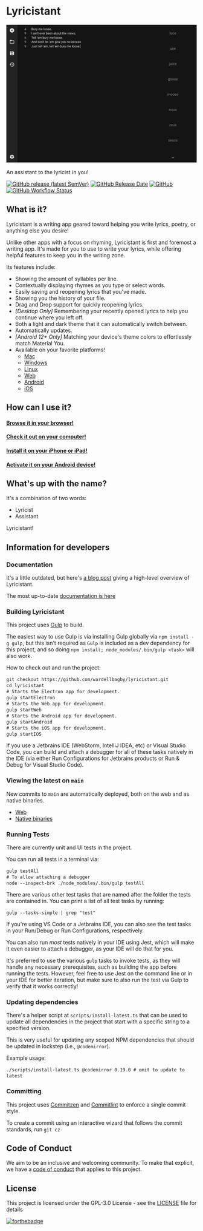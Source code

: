 # Lyricistant

![lyricistant](lyricistant.png)

An assistant to the lyricist in you!

[![GitHub release (latest SemVer)](https://img.shields.io/github/v/release/wardellbagby/lyricistant?style=for-the-badge)](https://lyricistant.app/#download)
[![GitHub Release Date](https://img.shields.io/github/release-date/wardellbagby/lyricistant?style=for-the-badge)](https://lyricistant.app/#download)
[![GitHub](https://img.shields.io/github/license/wardellbagby/lyricistant?style=for-the-badge)](https://github.com/wardellbagby/lyricistant/blob/main/LICENSE.md)
[![GitHub Workflow Status](https://img.shields.io/github/workflow/status/wardellbagby/lyricistant/Continuous%20Integration?style=for-the-badge)](https://github.com/wardellbagby/lyricistant/actions?query=workflow%3A%22Continuous+Integration%22)

## What is it?

Lyricistant is a writing app geared toward helping you write lyrics, poetry, or anything else you desire!

Unlike other apps with a focus on rhyming, Lyricistant is first and foremost a writing app. It's made for you to use to
write your lyrics, while offering helpful features to keep you in the writing zone.

Its features include:

- Showing the amount of syllables per line.
- Contextually displaying rhymes as you type or select words.
- Easily saving and reopening lyrics that you've made.
- Showing you the history of your file.
- Drag and Drop support for quickly reopening lyrics.
- _[Desktop Only]_ Remembering your recently opened lyrics to help you continue where you left off.
- Both a light and dark theme that it can automatically switch between.
- Automatically updates.
- _[Android 12+ Only]_ Matching your device's theme colors to effortlessly match Material You.
- Available on your favorite platforms!
    - [Mac](https://lyricistant.app/#download)
    - [Windows](https://lyricistant.app/#download)
    - [Linux](https://lyricistant.app/#download)
    - [Web](https://lyricistant.app)
    - [Android](https://play.google.com/store/apps/details?id=com.wardellbagby.lyricistant)
    - [iOS](https://apps.apple.com/om/app/lyricistant/id1561506174)

## How can I use it?

#### [Browse it in your browser!](https://lyricistant.app)

#### [Check it out on your computer!](https://lyricistant.app/#download)

#### [Install it on your iPhone or iPad!](https://apps.apple.com/om/app/lyricistant/id1561506174)

#### [Activate it on your Android device!](https://play.google.com/store/apps/details?id=com.wardellbagby.lyricistant)

## What's up with the name?

It's a combination of two words:

- Lyricist
- Assistant

Lyricistant!

## Information for developers

### Documentation

It's a little outdated, but
here's [a blog post](https://dev.to/wardellbagby/the-architecture-of-an-electron-app-ported-to-web-399e) giving a
high-level overview of Lyricistant.

The most up-to-date [documentation is here](docs/1-getting_started.md)

### Building Lyricistant

This project uses [Gulp](https://gulpjs.com/) to build.

The easiest way to use Gulp is via installing Gulp globally via `npm install -g gulp`, but this isn't required as `Gulp`
is included as a dev dependency for this project, and so doing `npm install; node_modules/.bin/gulp <task>` will also
work.

How to check out and run the project:

```shell
git checkout https://github.com/wardellbagby/lyricistant.git
cd lyricistant
# Starts the Electron app for development.
gulp startElectron
# Starts the Web app for development.
gulp startWeb
# Starts the Android app for development.
gulp startAndroid
# Starts the iOS app for development.
gulp startIOS
```

If you use a Jetbrains IDE (WebStorm, IntelliJ IDEA, etc) or Visual Studio Code, you can build and attach a debugger for
all of these tasks natively in the IDE (via either Run Configurations for Jetbrains products or Run & Debug for Visual
Studio Code).

### Viewing the latest on `main`

New commits to `main` are automatically deployed, both on the web and as native binaries.

- [Web](https://dev.lyricistant.app)
- [Native binaries](https://github.com/wardellbagby/lyricistant/releases/tag/latest)

### Running Tests

There are currently unit and UI tests in the project.

You can run all tests in a terminal via:

```shell
gulp testAll
# To allow attaching a debugger
node --inspect-brk ./node_modules/.bin/gulp testAll
```

There are various other test tasks that are named after the folder the tests are contained in. You can print a list of
all test tasks by running:

```
gulp --tasks-simple | grep "test"
```

If you're using VS Code or a Jetbrains IDE, you can also see the test tasks in your Run/Debug or Run Configurations,
respectively.

You can also run _most_ tests natively in your IDE using Jest, which will make it even easier to attach a debugger, as
your IDE will do that for you.

It's preferred to use the various `gulp` tasks to invoke tests, as they will handle any necessary prerequisites,
such as building the app before running the tests. However, feel free to use Jest on the command line or in your IDE for
better iteration, but make sure to also run the test via Gulp to verify that it works correctly!

### Updating dependencies

There's a helper script at `scripts/install-latest.ts` that can be used to update all dependencies in the project that
start with a specific string to a specified version.

This is very useful for updating any scoped NPM dependencies that should be updated in lockstep (i.e., `@codemirror`).

Example usage:

```shell
./scripts/install-latest.ts @codemirror 0.19.0 # omit to update to latest
```

### Committing

This project uses [Commitzen](https://github.com/commitizen/cz-cli) and [Commitlint](https://commitlint.js.org/#/) to
enforce a single commit style.

To create a commit using an interactive wizard that follows the commit standards, run `git cz`

## Code of Conduct

We aim to be an inclusive and welcoming community. To make that explicit, we have
a [code of conduct](CODE_OF_CONDUCT.md) that applies to this project.

## License

This project is licensed under the GPL-3.0 License - see the [LICENSE](LICENSE.md) file for details

[![forthebadge](https://forthebadge.com/images/badges/built-with-grammas-recipe.svg)](https://forthebadge.com)
